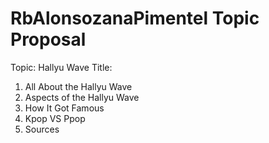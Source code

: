 # RbAlonsozanaPimentel Topic Proposal
Topic: Hallyu Wave
Title: 

1. All About the Hallyu Wave
2. Aspects of the Hallyu Wave
3. How It Got Famous
4. Kpop VS Ppop
5. Sources

